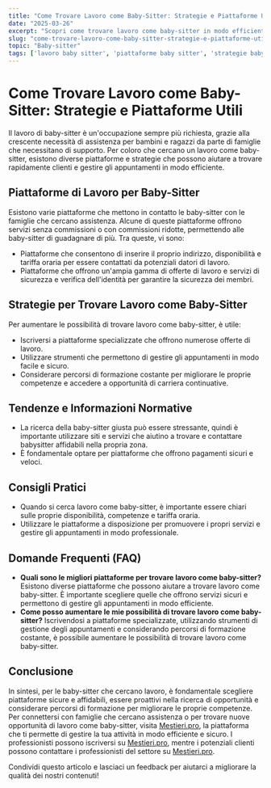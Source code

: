 ```yaml
---
title: "Come Trovare Lavoro come Baby-Sitter: Strategie e Piattaforme Utili"
date: "2025-03-26"
excerpt: "Scopri come trovare lavoro come baby-sitter in modo efficiente. Strategie e piattaforme per aumentare le possibilità di trovare clienti e gestire gli appuntamenti in sicurezza."
slug: "come-trovare-lavoro-come-baby-sitter-strategie-e-piattaforme-utili"
topic: "Baby-sitter"
tags: ['lavoro baby sitter', 'piattaforme baby sitter', 'strategie baby sitter']
---
```

# Come Trovare Lavoro come Baby-Sitter: Strategie e Piattaforme Utili

Il lavoro di baby-sitter è un'occupazione sempre più richiesta, grazie alla crescente necessità di assistenza per bambini e ragazzi da parte di famiglie che necessitano di supporto. Per coloro che cercano un lavoro come baby-sitter, esistono diverse piattaforme e strategie che possono aiutare a trovare rapidamente clienti e gestire gli appuntamenti in modo efficiente.

## Piattaforme di Lavoro per Baby-Sitter

Esistono varie piattaforme che mettono in contatto le baby-sitter con le famiglie che cercano assistenza. Alcune di queste piattaforme offrono servizi senza commissioni o con commissioni ridotte, permettendo alle baby-sitter di guadagnare di più. Tra queste, vi sono:

- Piattaforme che consentono di inserire il proprio indirizzo, disponibilità e tariffa oraria per essere contattati da potenziali datori di lavoro.
- Piattaforme che offrono un'ampia gamma di offerte di lavoro e servizi di sicurezza e verifica dell'identità per garantire la sicurezza dei membri.

## Strategie per Trovare Lavoro come Baby-Sitter

Per aumentare le possibilità di trovare lavoro come baby-sitter, è utile:

- Iscriversi a piattaforme specializzate che offrono numerose offerte di lavoro.
- Utilizzare strumenti che permettono di gestire gli appuntamenti in modo facile e sicuro.
- Considerare percorsi di formazione costante per migliorare le proprie competenze e accedere a opportunità di carriera continuative.

## Tendenze e Informazioni Normative

- La ricerca della baby-sitter giusta può essere stressante, quindi è importante utilizzare siti e servizi che aiutino a trovare e contattare babysitter affidabili nella propria zona.
- È fondamentale optare per piattaforme che offrono pagamenti sicuri e veloci.

## Consigli Pratici

- Quando si cerca lavoro come baby-sitter, è importante essere chiari sulle proprie disponibilità, competenze e tariffa oraria.
- Utilizzare le piattaforme a disposizione per promuovere i propri servizi e gestire gli appuntamenti in modo professionale.

## Domande Frequenti (FAQ)

- **Quali sono le migliori piattaforme per trovare lavoro come baby-sitter?**
 Esistono diverse piattaforme che possono aiutare a trovare lavoro come baby-sitter. È importante scegliere quelle che offrono servizi sicuri e permettono di gestire gli appuntamenti in modo efficiente.
- **Come posso aumentare le mie possibilità di trovare lavoro come baby-sitter?**
 Iscrivendosi a piattaforme specializzate, utilizzando strumenti di gestione degli appuntamenti e considerando percorsi di formazione costante, è possibile aumentare le possibilità di trovare lavoro come baby-sitter.

## Conclusione

In sintesi, per le baby-sitter che cercano lavoro, è fondamentale scegliere piattaforme sicure e affidabili, essere proattivi nella ricerca di opportunità e considerare percorsi di formazione per migliorare le proprie competenze. Per connettersi con famiglie che cercano assistenza o per trovare nuove opportunità di lavoro come baby-sitter, visita [Mestieri.pro](https://mestieri.pro/info), la piattaforma che ti permette di gestire la tua attività in modo efficiente e sicuro. I professionisti possono iscriversi su [Mestieri.pro](https://mestieri.pro/info), mentre i potenziali clienti possono contattare i professionisti del settore su [Mestieri.pro](https://mestieri.pro).

Condividi questo articolo e lasciaci un feedback per aiutarci a migliorare la qualità dei nostri contenuti!